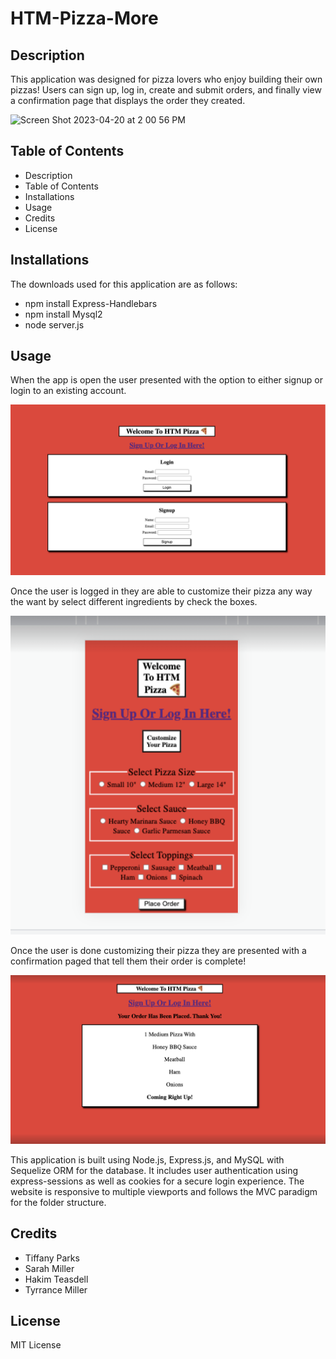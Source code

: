 # HTM-Pizza-More

## Description

This application was designed for pizza lovers who enjoy building their own pizzas! Users can sign up, log in, create and submit orders, and finally view a confirmation page that displays the order they created.

![Screen Shot 2023-04-20 at 2 00 56 PM](https://user-images.githubusercontent.com/48537443/233453531-36e0b7df-7933-4269-a721-180e2db9254c.png)

## Table of Contents

* Description
* Table of Contents
* Installations
* Usage
* Credits
* License

## Installations

The downloads used for this application are as follows:
 - npm install Express-Handlebars
 - npm install Mysql2
 - node server.js

## Usage

When the app is open the user presented with the option to either signup or login to an existing account.

![login screenshot!](Screenshot%202023-04-20%20at%207.37.44%20PM.png)

Once the user is logged in they are able to customize their pizza any way the want by select different ingredients by check the boxes.

![customize pizza ](Screenshot%202023-04-20%20at%207.34.26%20PM.png)

Once the user is done customizing their pizza they are presented with a confirmation paged that tell them their order is complete!

![confirmation screenshot](Screenshot%202023-04-20%20at%207.35.28%20PM.png)

This application is built using Node.js, Express.js, and MySQL with Sequelize ORM for the database. It includes user authentication using express-sessions as well as cookies for a secure login experience. The website is responsive to multiple viewports and follows the MVC paradigm for the folder structure.

## Credits

- Tiffany Parks
- Sarah Miller
- Hakim Teasdell
- Tyrrance Miller

## License

MIT License
